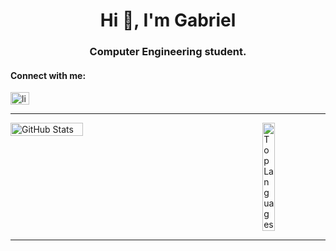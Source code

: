 <h1 align="center">Hi 👋, I'm Gabriel</h1>
<h3 align="center">Computer Engineering student.</h3>

<h4 align="left">Connect with me:</h4>
<p align="left">
<a href="https://linkedin.com/in/linkedin.com/in/nogueirag" target="blank"><img align="center" src="https://raw.githubusercontent.com/rahuldkjain/github-profile-readme-generator/master/src/images/icons/Social/linked-in-alt.svg" alt="linkedin.com/in/nogueirag" height="20" width="30" /></a>
</p>

<hr/>

<div style="display: flex; justify-content: space-between;">
    <img src="https://github-readme-stats.vercel.app/api?username=nogueira04&show_icons=true&theme=transparent" alt="GitHub Stats" style="width: 48%;">
    <img src="https://github-readme-stats.vercel.app/api/top-langs/?username=nogueira04&layout=compact&theme=transparent&hide=cmake,makefile" alt="Top Languages" style="width: 20%;">
</div>


<hr/>
